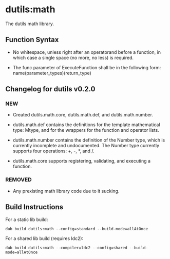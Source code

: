 # dutils:math
The dutils math library.

## Function Syntax

- No whitespace, unless right after an operatorand before a function, in which case a single space (no more, no less) is required.

- The func parameter of ExecuteFunction shall be in the following form: name(parameter_types)(return_type)

## Changelog for dutils v0.2.0

### NEW

-  Created dutils.math.core, dutils.math.def, and dutils.math.number.

-  dutils.math.def contains the definitions for the template mathematical type:  Mtype, and for the wrappers for the function and operator lists.

-  dutils.math.number contains the definition of the Number type, which is currently incomplete and undocumented.
   The Number type currently supports four operations: +, -, *, and /.

-  dutils.math.core supports registering, validating, and executing a function.

### REMOVED

- Any prexisting math library code due to it sucking.

## Build Instructions

For a static lib build:

    dub build dutils:math --config=standard --build-mode=allAtOnce

For a shared lib build (requires ldc2):

    dub build dutils:math --compiler=ldc2 --config=shared --build-mode=allAtOnce